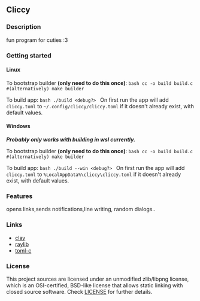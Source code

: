 ## Cliccy

### Description

fun program for cuties :3

### Getting started
#### Linux
To bootstrap builder **(only need to do this once)**:
``bash
cc -o build build.c
#(alternatively)
make builder
``

To build app:
``bash
./build <debug?>
``
On first run the app will add `cliccy.toml` to `~/.config/cliccy/cliccy.toml` if it doesn't already exist, with default values.

#### Windows
***Probably only works with building in wsl currently.***

To bootstrap builder **(only need to do this once)**:
``bash
cc -o build build.c
#(alternatively)
make builder
``

To build app:
``bash
./build --win <debug?>
``
On first run the app will add `cliccy.toml` to `%LocalAppData%\cliccy\cliccy.toml` if it doesn't already exist, with default values.
### Features
opens links,sends notifications,line writing, random dialogs..

### Links

 - [clay](https://github.com/nicbarker/clay)
 - [raylib](https://github.com/raysan5/raylib)
 - [toml-c](https://github.com/arp242/toml-c)

### License

This project sources are licensed under an unmodified zlib/libpng license, which is an OSI-certified, BSD-like license that allows static linking with closed source software. Check [LICENSE](LICENSE) for further details.

